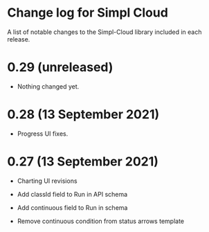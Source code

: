 Change log for Simpl Cloud
==========================

A list of notable changes to the Simpl-Cloud library included in each release.


0.29 (unreleased)
=================

- Nothing changed yet.


0.28 (13 September 2021)
========================

- Progress UI fixes.


0.27 (13 September 2021)
========================

- Charting UI revisions

- Add classId field to Run in API schema

- Add continuous field to Run in schema

- Remove continuous condition from status arrows template
